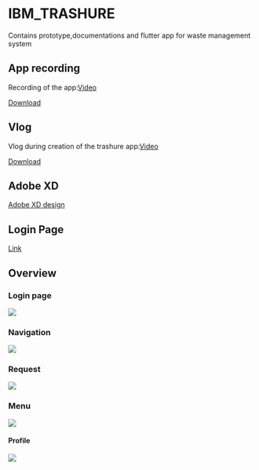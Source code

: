 # IBM_TRASHURE
Contains prototype,documentations and flutter app for waste management system


## App recording
Recording of the app:[Video](https://youtu.be/7flQNPVBzmM)

[Download](https://github.com/daily-dreamer/IBM_TRASHURE/blob/9a2564b017957afe1d3d0edbdd2e06f494848d26/Video%20of%20app.mp4)

## Vlog
Vlog during creation of the trashure app:[Video](https://youtu.be/hGidtdKPhkY)

[Download](https://github.com/daily-dreamer/IBM_TRASHURE/blob/9a2564b017957afe1d3d0edbdd2e06f494848d26/Vlog_Experience.mp4)

## Adobe XD
[Adobe XD design](/Trashure_Adobe_Xd.xd)

## Login Page

[Link](Trashure.zip)

## Overview

###  Login page
![](App_img/Welcome.png)



### Navigation

![](https://github.com/daily-dreamer/IBM_TRASHURE/blob/851cf5ecfb0df3ea8098b5b2c61500971b761043/App_img/Map%201.png)
### Request

![](https://github.com/daily-dreamer/IBM_TRASHURE/blob/851cf5ecfb0df3ea8098b5b2c61500971b761043/App_img/Request%201.png)
### Menu

![](https://github.com/daily-dreamer/IBM_TRASHURE/blob/851cf5ecfb0df3ea8098b5b2c61500971b761043/App_img/Menu%201.png)

#### Profile
![](https://github.com/daily-dreamer/IBM_TRASHURE/blob/851cf5ecfb0df3ea8098b5b2c61500971b761043/App_img/Profile%20Settings.png)






